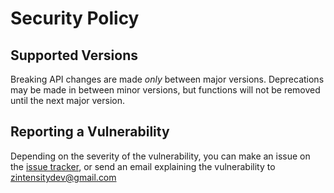 # Security Policy

## Supported Versions

Breaking API changes are made *only* between major versions. Deprecations may be made in between minor versions, but functions will not be removed until the next major version. 

## Reporting a Vulnerability

Depending on the severity of the vulnerability, you can make an issue on the [issue tracker](https://github.com/ZeroIntensity/pyawaitable/issues), or send an email explaining the vulnerability to <zintensitydev@gmail.com>